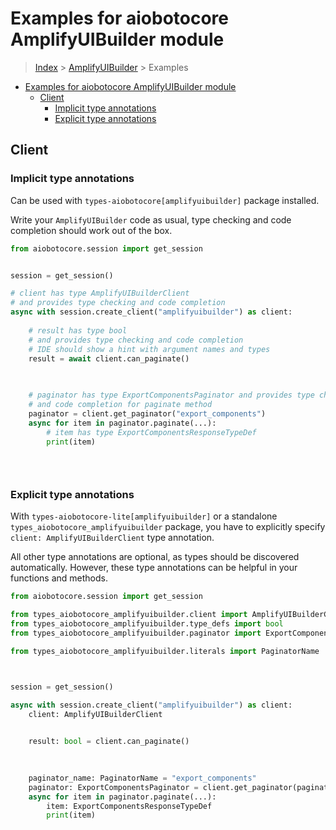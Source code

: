 <a id="examples-for-aiobotocore-amplifyuibuilder-module"></a>

# Examples for aiobotocore AmplifyUIBuilder module

> [Index](../README.md) > [AmplifyUIBuilder](./README.md) > Examples

- [Examples for aiobotocore AmplifyUIBuilder module](#examples-for-aiobotocore-amplifyuibuilder-module)
  - [Client](#client)
    - [Implicit type annotations](#implicit-type-annotations)
    - [Explicit type annotations](#explicit-type-annotations)

<a id="client"></a>

## Client

<a id="implicit-type-annotations"></a>

### Implicit type annotations

Can be used with `types-aiobotocore[amplifyuibuilder]` package installed.

Write your `AmplifyUIBuilder` code as usual, type checking and code completion
should work out of the box.

```python
from aiobotocore.session import get_session


session = get_session()

# client has type AmplifyUIBuilderClient
# and provides type checking and code completion
async with session.create_client("amplifyuibuilder") as client:
    
    # result has type bool
    # and provides type checking and code completion
    # IDE should show a hint with argument names and types
    result = await client.can_paginate()
    

    
    # paginator has type ExportComponentsPaginator and provides type checking
    # and code completion for paginate method
    paginator = client.get_paginator("export_components")
    async for item in paginator.paginate(...):
        # item has type ExportComponentsResponseTypeDef
        print(item)
    

    
```

<a id="explicit-type-annotations"></a>

### Explicit type annotations

With `types-aiobotocore-lite[amplifyuibuilder]` or a standalone
`types_aiobotocore_amplifyuibuilder` package, you have to explicitly specify
`client: AmplifyUIBuilderClient` type annotation.

All other type annotations are optional, as types should be discovered
automatically. However, these type annotations can be helpful in your functions
and methods.

```python
from aiobotocore.session import get_session

from types_aiobotocore_amplifyuibuilder.client import AmplifyUIBuilderClient
from types_aiobotocore_amplifyuibuilder.type_defs import bool
from types_aiobotocore_amplifyuibuilder.paginator import ExportComponentsPaginator

from types_aiobotocore_amplifyuibuilder.literals import PaginatorName



session = get_session()

async with session.create_client("amplifyuibuilder") as client:
    client: AmplifyUIBuilderClient

    
    result: bool = client.can_paginate()
    

    
    paginator_name: PaginatorName = "export_components"
    paginator: ExportComponentsPaginator = client.get_paginator(paginator_name)
    async for item in paginator.paginate(...):
        item: ExportComponentsResponseTypeDef
        print(item)
    

    
```
